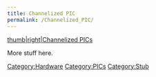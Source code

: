 ```yaml
---
title: Channelized PIC
permalink: /Channelized_PIC/
---
```


[thumb|right|Channelized PICs](/Image:Channelized_PIC.jpg "wikilink")

More stuff here.

[Category:Hardware](/Category:Hardware "wikilink") [Category:PICs](/Category:PICs "wikilink") [Category:Stub](/Category:Stub "wikilink")